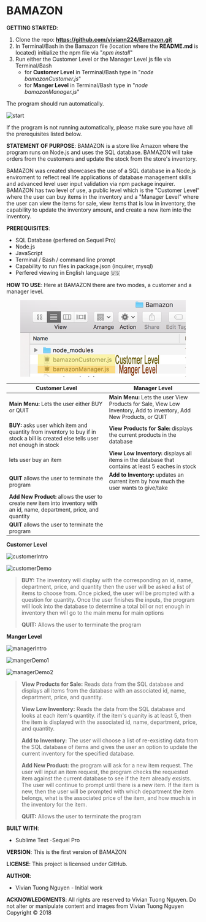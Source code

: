 # BAMAZON
**GETTING STARTED**:
1. Clone the repo: **https://github.com/viviann224/Bamazon.git**
2. In Terminal/Bash in the Bamazon file (location where the **README.md** is located) initialize the npm file via "*npm install*"
3. Run either the Customer Level or the Manager Level js file via Terminal/Bash
    * for **Customer Level** in Terminal/Bash type in "*node bamazonCustomer.js*"
    * for **Manger Level** in Terminal/Bash type in "*node bamazonManager.js*"

The program should run automatically.

![start](https://thumbs.gfycat.com/LastingPleasingCorydorascatfish-size_restricted.gif)

If the program is not running automatically, please make sure you have all the prerequisites listed below.

**STATEMENT OF PURPOSE**:
BAMAZON is a store like Amazon where the program runs on Node.js and uses the SQL database. BAMAZON  will take orders from the customers and update the stock from the store's inventory.

BAMAZON was created showcases the use of a SQL database  in a Node.js enviroment to reflect real life applications of database management skills and advanced level user input validation via npm package inquirer. BAMAZON has two level of use, a public level which is the "Customer Level" where the user  can buy items in the inventory and a "Manager Level" where the user can view the items for sale, view items that is low in inventory, the capability to update the inventory amount, and create a new item into the inventory.

**PREREQUISITES**:
- SQL Database (perfered on Sequel Pro)
- Node.js
- JavaScript
- Terminal / Bash / command line prompt
- Capability to run files in package.json (inquirer, mysql)
- Perfered viewing in English language :us:

**HOW TO USE**:
Here at BAMAZON  there are two modes, a customer and a manager level.
<p align="center">  <img height="200" src="/readMeImg/files.png" alt="choices"></p>


Customer Level | Manager Level
------------ | -------------
**Main Menu:** Lets the user either BUY or QUIT |  **Main Menu:** Lets the user  View Products for Sale, View Low Inventory, Add to inventory, Add New Products, or QUIT
**BUY:** asks user which item and quantity from inventory to buy if in stock a bill is created else tells user not enough in stock | **View Products for Sale:** displays the current products in the database
lets user buy an item  |   **View Low Inventory:** displays all items in the database that contains at least 5 eaches in stock
**QUIT** allows the user to terminate the program  | **Add to Inventory:** updates an current item by how much the user wants to give/take
|  **Add New Product:** allows the user to create new item into inventory with an id, name, department, price, and quantity
|  **QUIT** allows the user to terminate the program



**Customer Level**

![customerIntro](https://thumbs.gfycat.com/OrganicReadyChicken-size_restricted.gif)

![customerDemo](https://thumbs.gfycat.com/UnitedTatteredHorse-size_restricted.gif)
> **BUY:** The inventory will display with the corresponding an id, name, department, price, and quantity then the user will be asked a list of items to choose from. Once picked, the user will be prompted with a question for quantity. Once the user finishes the inputs, the program will look into the database to determine a total bill or not enough in inventory then will go to the main menu for main options
>
> **QUIT:** Allows the user to terminate the program

**Manger Level**

![managerIntro](https://thumbs.gfycat.com/ImmenseUniformFieldmouse-size_restricted.gif)

![mangerDemo1](https://thumbs.gfycat.com/LoneLazyBluebird-size_restricted.gif)

![managerDemo2](https://thumbs.gfycat.com/RareVainBrownbutterfly-size_restricted.gif)

>**View Products for Sale:** Reads data from the SQL database and displays all items from the database with an associated  id, name, department, price, and quantity.
>
>**View Low Inventory:** Reads the data from the SQL database and looks at each item's quantity. if the item's quanity is at least 5, then the item is displayed with the associated id, name, department, price, and quantity.
>
>**Add to Inventory:** The user will choose a list of re-exsisting data from the SQL database of items and gives the user an option to update the current inventory for the specified database.
>
>**Add New Product:** the program will ask for a new item request. The user will input an item request, the program checks the requested item against the current database to see if the item already exsists. The user will continue to prompt until there is a new item. If the item is new, then the user will be prompted with which department the item belongs, what is the associated price of the item, and how much is in the inventory for the item.
>
> **QUIT:** Allows the user to terminate the program

**BUILT WITH**:
- Sublime Text
-Sequel Pro

**VERSION**:
This is the first version of BAMAZON

**LICENSE**:
This project is licensed under GitHub.

**AUTHOR**:
- Vivian Tuong Nguyen - Initial work


**ACKNOWLEDGMENTS**:
All rights are reserved to Vivian Tuong Nguyen. Do not alter or manipulate content and images from Vivian Tuong Nguyen
Copyright   :copyright: 2018
